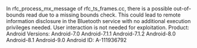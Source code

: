 In rfc_process_mx_message of rfc_ts_frames.cc, there is a possible out-of-bounds read due to a missing bounds check. This could lead to remote information disclosure in the Bluetooth service with no additional execution privileges needed. User interaction is not needed for exploitation. Product: Android Versions: Android-7.0 Android-7.1.1 Android-7.1.2 Android-8.0 Android-8.1 Android-9.0 Android ID: A-111936792